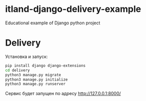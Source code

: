 # itland-django-delivery-example
Educational example of Django python project

# Delivery

Установка и запуск: 

```sh
pip install django django-extensions
cd delivery
python3 manage.py migrate
python3 manage.py initialize
python3 manage.py runserver
```

Сервис будет запущен по адресу http://127.0.0.1:8000/
